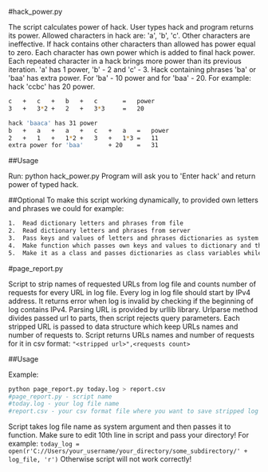#hack_power.py

The script calculates power of hack. User types hack and program returns its power.
Allowed characters in hack are: 'a', 'b', 'c'. Other characters are ineffective. 
If hack contains other characters than allowed has power equal to zero.
Each character has own power which is added to final hack power.
Each repeated character in a hack brings more power than its previous iteration.
'a' has 1 power, 'b' - 2 and 'c' - 3.
Hack containing phrases 'ba' or 'baa' has extra power. For 'ba' - 10 power and for 'baa' - 20.
For example: hack 'ccbc' has 20 power.
```sh
c	+	c	+	b	+	c		=	power
3	+	3*2	+	2	+	3*3		=	20

hack 'baaca' has 31 power
b	+	a	+	a	+	c	+	a	=	power
2	+	1	+	1*2	+	3	+	1*3	=	11
extra power for 'baa' 		+ 20	=	31	
```

##Usage

Run: python hack_power.py
Program will ask you to 'Enter hack' and return power of typed hack.

##Optional
To make this script working dynamically, to provided own letters and phrases we could for example:
```sh
1.	Read dictionary letters and phrases from file
2.	Read dictionary letters and phrases from server
3.	Pass keys and values of letters and phrases dictionaries as system arguments
4.	Make function which passes own keys and values to dictionary and then calculate hack power
5.	Make it as a class and passes dictionaries as class variables while creating object of class
```


#page_report.py

Script to strip names of requested URLs from log file and counts number of requests for every URL in log file.
Every log in log file should start by IPv4 address. It returns error when log is invalid by checking if the beginning of log contains IPv4.
Parsing URL is provided by urllib library. Urlparse method divides passed url to parts, then script rejects query parameters.
Each stripped URL is passed to data structure which keep URLs names and number of requests to.
Script returns URLs names and number of requests for it in csv format:
`"<stripped url>",<requests count>`


##Usage

Example:

```sh
python page_report.py today.log > report.csv
#page_report.py - script name
#today.log - your log file name
#report.csv - your csv format file where you want to save stripped log file
```
Script takes log file name as system argument and then passes it to function. 
Make sure to edit 10th line in script and pass your directory! For example:
`today_log = open(r'C://Users/your_username/your_directory/some_subdirectory/' + log_file, 'r')`
Otherwise script will not work correctly!


